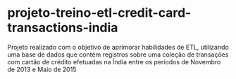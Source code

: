 # projeto-treino-etl-credit-card-transactions-india
Projeto realizado com o objetivo de aprimorar habilidades de ETL, utilizando uma base de dados que contém registros sobre uma coleção de transações com cartão de crédito efetuadas na Índia entre os períodos de Novembro de 2013 e Maio de 2015
